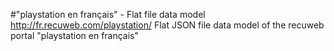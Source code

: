 #"playstation en français" - Flat file data model
http://fr.recuweb.com/playstation/
Flat JSON file data model of the recuweb portal "playstation en français"
